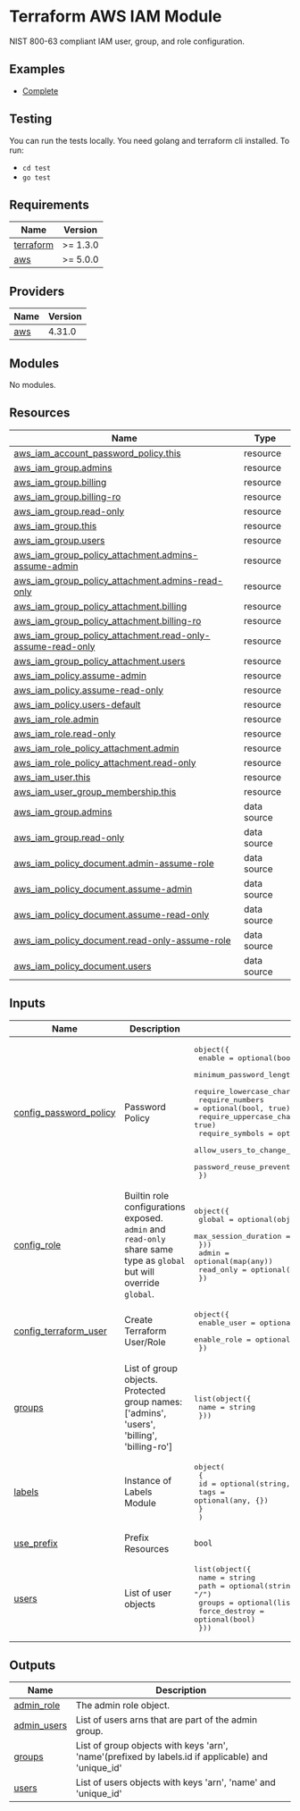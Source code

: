 # Terraform AWS IAM Module

NIST 800-63 compliant IAM user, group, and role configuration.

## Examples

- [Complete](https://github.com/skyfjell/terraform-aws-iam/tree/main/examples/complete)

## Testing

You can run the tests locally. You need golang and terraform cli installed. To run:

- `cd test`
- `go test`

<!-- prettier-ignore-start -->
<!-- BEGIN_TF_DOCS -->
## Requirements

| Name | Version |
|------|---------|
| <a name="requirement_terraform"></a> [terraform](#requirement\_terraform) | >= 1.3.0 |
| <a name="requirement_aws"></a> [aws](#requirement\_aws) | >= 5.0.0 |

## Providers

| Name | Version |
|------|---------|
| <a name="provider_aws"></a> [aws](#provider\_aws) | 4.31.0 |

## Modules

No modules.

## Resources

| Name | Type |
|------|------|
| [aws_iam_account_password_policy.this](https://registry.terraform.io/providers/hashicorp/aws/latest/docs/resources/iam_account_password_policy) | resource |
| [aws_iam_group.admins](https://registry.terraform.io/providers/hashicorp/aws/latest/docs/resources/iam_group) | resource |
| [aws_iam_group.billing](https://registry.terraform.io/providers/hashicorp/aws/latest/docs/resources/iam_group) | resource |
| [aws_iam_group.billing-ro](https://registry.terraform.io/providers/hashicorp/aws/latest/docs/resources/iam_group) | resource |
| [aws_iam_group.read-only](https://registry.terraform.io/providers/hashicorp/aws/latest/docs/resources/iam_group) | resource |
| [aws_iam_group.this](https://registry.terraform.io/providers/hashicorp/aws/latest/docs/resources/iam_group) | resource |
| [aws_iam_group.users](https://registry.terraform.io/providers/hashicorp/aws/latest/docs/resources/iam_group) | resource |
| [aws_iam_group_policy_attachment.admins-assume-admin](https://registry.terraform.io/providers/hashicorp/aws/latest/docs/resources/iam_group_policy_attachment) | resource |
| [aws_iam_group_policy_attachment.admins-read-only](https://registry.terraform.io/providers/hashicorp/aws/latest/docs/resources/iam_group_policy_attachment) | resource |
| [aws_iam_group_policy_attachment.billing](https://registry.terraform.io/providers/hashicorp/aws/latest/docs/resources/iam_group_policy_attachment) | resource |
| [aws_iam_group_policy_attachment.billing-ro](https://registry.terraform.io/providers/hashicorp/aws/latest/docs/resources/iam_group_policy_attachment) | resource |
| [aws_iam_group_policy_attachment.read-only-assume-read-only](https://registry.terraform.io/providers/hashicorp/aws/latest/docs/resources/iam_group_policy_attachment) | resource |
| [aws_iam_group_policy_attachment.users](https://registry.terraform.io/providers/hashicorp/aws/latest/docs/resources/iam_group_policy_attachment) | resource |
| [aws_iam_policy.assume-admin](https://registry.terraform.io/providers/hashicorp/aws/latest/docs/resources/iam_policy) | resource |
| [aws_iam_policy.assume-read-only](https://registry.terraform.io/providers/hashicorp/aws/latest/docs/resources/iam_policy) | resource |
| [aws_iam_policy.users-default](https://registry.terraform.io/providers/hashicorp/aws/latest/docs/resources/iam_policy) | resource |
| [aws_iam_role.admin](https://registry.terraform.io/providers/hashicorp/aws/latest/docs/resources/iam_role) | resource |
| [aws_iam_role.read-only](https://registry.terraform.io/providers/hashicorp/aws/latest/docs/resources/iam_role) | resource |
| [aws_iam_role_policy_attachment.admin](https://registry.terraform.io/providers/hashicorp/aws/latest/docs/resources/iam_role_policy_attachment) | resource |
| [aws_iam_role_policy_attachment.read-only](https://registry.terraform.io/providers/hashicorp/aws/latest/docs/resources/iam_role_policy_attachment) | resource |
| [aws_iam_user.this](https://registry.terraform.io/providers/hashicorp/aws/latest/docs/resources/iam_user) | resource |
| [aws_iam_user_group_membership.this](https://registry.terraform.io/providers/hashicorp/aws/latest/docs/resources/iam_user_group_membership) | resource |
| [aws_iam_group.admins](https://registry.terraform.io/providers/hashicorp/aws/latest/docs/data-sources/iam_group) | data source |
| [aws_iam_group.read-only](https://registry.terraform.io/providers/hashicorp/aws/latest/docs/data-sources/iam_group) | data source |
| [aws_iam_policy_document.admin-assume-role](https://registry.terraform.io/providers/hashicorp/aws/latest/docs/data-sources/iam_policy_document) | data source |
| [aws_iam_policy_document.assume-admin](https://registry.terraform.io/providers/hashicorp/aws/latest/docs/data-sources/iam_policy_document) | data source |
| [aws_iam_policy_document.assume-read-only](https://registry.terraform.io/providers/hashicorp/aws/latest/docs/data-sources/iam_policy_document) | data source |
| [aws_iam_policy_document.read-only-assume-role](https://registry.terraform.io/providers/hashicorp/aws/latest/docs/data-sources/iam_policy_document) | data source |
| [aws_iam_policy_document.users](https://registry.terraform.io/providers/hashicorp/aws/latest/docs/data-sources/iam_policy_document) | data source |

## Inputs

| Name | Description | Type | Default | Required |
|------|-------------|------|---------|:--------:|
| <a name="input_config_password_policy"></a> [config\_password\_policy](#input\_config\_password\_policy) | Password Policy | <pre>object({<br>    enable                         = optional(bool, true)<br>    minimum_password_length        = optional(number, 14)<br>    require_lowercase_characters   = optional(bool, true)<br>    require_numbers                = optional(bool, true)<br>    require_uppercase_characters   = optional(bool, true)<br>    require_symbols                = optional(bool, true)<br>    allow_users_to_change_password = optional(bool, true)<br>    password_reuse_prevention      = optional(number, 24)<br>  })</pre> | `{}` | no |
| <a name="input_config_role"></a> [config\_role](#input\_config\_role) | Builtin role configurations exposed. `admin` and `read-only` share same type as `global` but will override `global`. | <pre>object({<br>    global = optional(object({<br>      max_session_duration = optional(number, 3600)<br>    }))<br>    admin     = optional(map(any))<br>    read_only = optional(map(any))<br>  })</pre> | `{}` | no |
| <a name="input_config_terraform_user"></a> [config\_terraform\_user](#input\_config\_terraform\_user) | Create Terraform User/Role | <pre>object({<br>    enable_user = optional(bool, false)<br>    enable_role = optional(bool, false)<br>  })</pre> | `{}` | no |
| <a name="input_groups"></a> [groups](#input\_groups) | List of group objects. Protected group names: ['admins', 'users', 'billing', 'billing-ro'] | <pre>list(object({<br>    name = string<br>  }))</pre> | `[]` | no |
| <a name="input_labels"></a> [labels](#input\_labels) | Instance of Labels Module | <pre>object(<br>    {<br>      id   = optional(string, "")<br>      tags = optional(any, {})<br>    }<br>  )</pre> | `{}` | no |
| <a name="input_use_prefix"></a> [use\_prefix](#input\_use\_prefix) | Prefix Resources | `bool` | `true` | no |
| <a name="input_users"></a> [users](#input\_users) | List of user objects | <pre>list(object({<br>    name          = string<br>    path          = optional(string, "/")<br>    groups        = optional(list(string))<br>    force_destroy = optional(bool)<br>  }))</pre> | `[]` | no |

## Outputs

| Name | Description |
|------|-------------|
| <a name="output_admin_role"></a> [admin\_role](#output\_admin\_role) | The admin role object. |
| <a name="output_admin_users"></a> [admin\_users](#output\_admin\_users) | List of users arns that are part of the admin group. |
| <a name="output_groups"></a> [groups](#output\_groups) | List of group objects with keys 'arn', 'name'(prefixed by labels.id if applicable) and 'unique\_id' |
| <a name="output_users"></a> [users](#output\_users) | List of users objects with keys 'arn', 'name' and 'unique\_id' |
<!-- END_TF_DOCS -->
<!-- prettier-ignore-end -->
